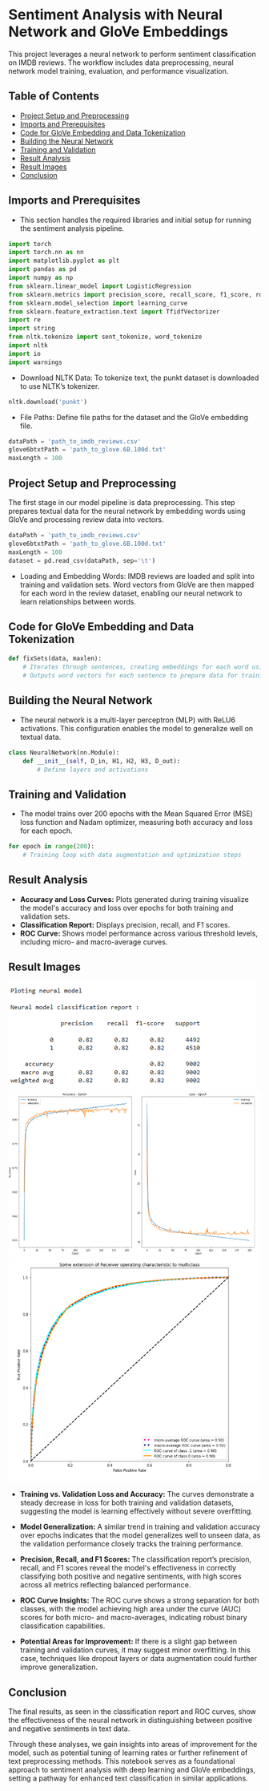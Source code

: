 # Sentiment Analysis with Neural Network and GloVe Embeddings

This project leverages a neural network to perform sentiment classification on IMDB reviews. The workflow includes data preprocessing, neural network model training, evaluation, and performance visualization.

## Table of Contents
- [Project Setup and Preprocessing](#project-setup-and-preprocessing)
- [Imports and Prerequisites](#imports-and-prerequisites)
- [Code for GloVe Embedding and Data Tokenization](#code-for-glove-embedding-and-data-tokenization)
- [Building the Neural Network](#building-the-neural-network)
- [Training and Validation](#training-and-validation)
- [Result Analysis](#result-analysis)
- [Result Images](#result-images)
- [Conclusion](#conclusion)

## Imports and Prerequisites

- This section handles the required libraries and initial setup for running the sentiment analysis pipeline.

```python
import torch
import torch.nn as nn
import matplotlib.pyplot as plt
import pandas as pd
import numpy as np
from sklearn.linear_model import LogisticRegression
from sklearn.metrics import precision_score, recall_score, f1_score, roc_curve, classification_report, auc
from sklearn.model_selection import learning_curve
from sklearn.feature_extraction.text import TfidfVectorizer
import re
import string
from nltk.tokenize import sent_tokenize, word_tokenize
import nltk
import io
import warnings
```
- Download NLTK Data: To tokenize text, the punkt dataset is downloaded to use NLTK’s tokenizer.

```python
nltk.download('punkt')
```

- File Paths: Define file paths for the dataset and the GloVe embedding file.

```python
dataPath = 'path_to_imdb_reviews.csv'
glove6btxtPath = 'path_to_glove.6B.100d.txt'
maxLength = 100
```

## Project Setup and Preprocessing

The first stage in our model pipeline is data preprocessing. This step prepares textual data for the neural network by embedding words using GloVe and processing review data into vectors.

```python
dataPath = 'path_to_imdb_reviews.csv'
glove6btxtPath = 'path_to_glove.6B.100d.txt'
maxLength = 100
dataset = pd.read_csv(dataPath, sep='\t')
```

- Loading and Embedding Words: IMDB reviews are loaded and split into training and validation sets. Word vectors from GloVe are then mapped for each word in the review dataset, enabling our neural network to learn relationships between words.

## Code for GloVe Embedding and Data Tokenization

```python
def fixSets(data, maxlen):
    # Iterates through sentences, creating embeddings for each word using GloVe
    # Outputs word vectors for each sentence to prepare data for training
```

## Building the Neural Network

- The neural network is a multi-layer perceptron (MLP) with ReLU6 activations. This configuration enables the model to generalize well on textual data.

```python
class NeuralNetwork(nn.Module):
    def __init__(self, D_in, H1, H2, H3, D_out):
        # Define layers and activations
```

## Training and Validation

- The model trains over 200 epochs with the Mean Squared Error (MSE) loss function and Nadam optimizer, measuring both accuracy and loss for each epoch.

```python
for epoch in range(200):
    # Training loop with data augmentation and optimization steps
```

## Result Analysis

- **Accuracy and Loss Curves:** Plots generated during training visualize the model's accuracy and loss over epochs for both training and validation sets.
- **Classification Report:** Displays precision, recall, and F1 scores.
- **ROC Curve:** Shows model performance across various threshold levels, including micro- and macro-average curves.

## Result Images

![Classification Report](images/classificationReport.png)
![Accurracy Loss Plots](images/acurracyLossPlots.png)
![ROC Curves](images/rocCurves.png)

- **Training vs. Validation Loss and Accuracy:** The curves demonstrate a steady decrease in loss for both training and validation datasets, suggesting the model is learning effectively without severe overfitting.

- **Model Generalization:** A similar trend in training and validation accuracy over epochs indicates that the model generalizes well to unseen data, as the validation performance closely tracks the training performance.

- **Precision, Recall, and F1 Scores:** The classification report’s precision, recall, and F1 scores reveal the model's effectiveness in correctly classifying both positive and negative sentiments, with high scores across all metrics reflecting balanced performance.

- **ROC Curve Insights:** The ROC curve shows a strong separation for both classes, with the model achieving high area under the curve (AUC) scores for both micro- and macro-averages, indicating robust binary classification capabilities.

- **Potential Areas for Improvement:** If there is a slight gap between training and validation curves, it may suggest minor overfitting. In this case, techniques like dropout layers or data augmentation could further improve generalization.

## Conclusion

The final results, as seen in the classification report and ROC curves, show the effectiveness of the neural network in distinguishing between positive and negative sentiments in text data.

Through these analyses, we gain insights into areas of improvement for the model, such as potential tuning of learning rates or further refinement of text preprocessing methods. This notebook serves as a foundational approach to sentiment analysis with deep learning and GloVe embeddings, setting a pathway for enhanced text classification in similar applications.
